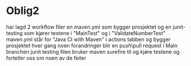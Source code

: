 # Oblig2
har lagd 2 workflow filer en maven.yml som bygger prosjektet og en junit-testing som kjører testene i "MainTest" og i "ValidateNumberTest" 
maven.yml står for "Java CI with Maven" i actions tabben og bygger prosjektet hver gang noen forandringer blir en push\pull request i Main branchen
junit testing filen bruker maven surefire til og kjøre testene og forteller oss om noen av de feiler

